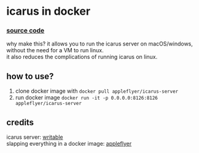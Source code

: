 # icarus in docker

### [source code](https://github.com/applefritter-inc/docker-icarus/)

why make this?
it allows you to run the icarus server on macOS/windows, without the need for a VM to run linux. \
it also reduces the complications of running icarus on linux.

## how to use?
1. clone docker image with `docker pull appleflyer/icarus-server`
2. run docker image `docker run -it -p 0.0.0.0:8126:8126 appleflyer/icarus-server`

## credits
icarus server: [writable](https://github.com/MunyDev) \
slapping everything in a docker image: [appleflyer](https://github.com/appleflyerv3)
